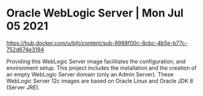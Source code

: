 # Oracle WebLogic Server | Mon Jul 05 2021 #

<https://hub.docker.com/u/bjtj/content/sub-9988f00c-8cbc-4b5e-b77c-752d674e3194>

Providing this WebLogic Server image facilitates the configuration, and environment setup. This project includes the installation and the creation of an empty WebLogic Server domain (only an Admin Server). These WebLogic Server 12c images are based on Oracle Linux and Oracle JDK 8 (Server JRE).


